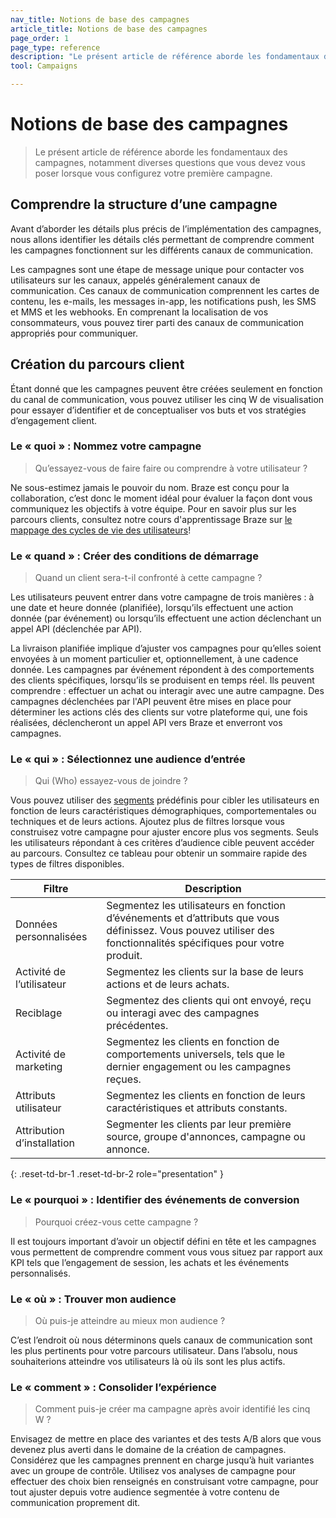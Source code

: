 ```yaml
---
nav_title: Notions de base des campagnes
article_title: Notions de base des campagnes
page_order: 1
page_type: reference
description: "Le présent article de référence aborde les fondamentaux des campagnes, notamment diverses questions que vous devez vous poser lorsque vous configurez votre première campagne."
tool: Campaigns

---
```


# Notions de base des campagnes

> Le présent article de référence aborde les fondamentaux des campagnes, notamment diverses questions que vous devez vous poser lorsque vous configurez votre première campagne.

## Comprendre la structure d’une campagne

Avant d’aborder les détails plus précis de l’implémentation des campagnes, nous allons identifier les détails clés permettant de comprendre comment les campagnes fonctionnent sur les différents canaux de communication.

Les campagnes sont une étape de message unique pour contacter vos utilisateurs sur les canaux, appelés généralement canaux de communication. Ces canaux de communication comprennent les cartes de contenu, les e-mails, les messages in-app, les notifications push, les SMS et MMS et les webhooks. En comprenant la localisation de vos consommateurs, vous pouvez tirer parti des canaux de communication appropriés pour communiquer.

## Création du parcours client

Étant donné que les campagnes peuvent être créées seulement en fonction du canal de communication, vous pouvez utiliser les cinq W de visualisation pour essayer d’identifier et de conceptualiser vos buts et vos stratégies d’engagement client.

### Le « quoi » : Nommez votre campagne

> Qu’essayez-vous de faire faire ou comprendre à votre utilisateur ?

Ne sous-estimez jamais le pouvoir du nom. Braze est conçu pour la collaboration, c’est donc le moment idéal pour évaluer la façon dont vous communiquez les objectifs à votre équipe. Pour en savoir plus sur les parcours clients, consultez notre cours d'apprentissage Braze sur [le mappage des cycles de vie des utilisateurs](https://learning.braze.com/mapping-customer-lifecycles)!

### Le « quand » : Créer des conditions de démarrage

> Quand un client sera-t-il confronté à cette campagne ? 

Les utilisateurs peuvent entrer dans votre campagne de trois manières : à une date et heure donnée (planifiée), lorsqu’ils effectuent une action donnée (par événement) ou lorsqu’ils effectuent une action déclenchant un appel API (déclenchée par API). 

La livraison planifiée implique d’ajuster vos campagnes pour qu’elles soient envoyées à un moment particulier et, optionnellement, à une cadence donnée. Les campagnes par événement répondent à des comportements des clients spécifiques, lorsqu’ils se produisent en temps réel. Ils peuvent comprendre : effectuer un achat ou interagir avec une autre campagne. Des campagnes déclenchées par l'API peuvent être mises en place pour déterminer les actions clés des clients sur votre plateforme qui, une fois réalisées, déclencheront un appel API vers Braze et enverront vos campagnes.

### Le « qui » : Sélectionnez une audience d’entrée

> Qui (Who) essayez-vous de joindre ? 

Vous pouvez utiliser des [segments]({{site.baseurl}}/user_guide/engagement_tools/segments) prédéfinis pour cibler les utilisateurs en fonction de leurs caractéristiques démographiques, comportementales ou techniques et de leurs actions. Ajoutez plus de filtres lorsque vous construisez votre campagne pour ajuster encore plus vos segments. Seuls les utilisateurs répondant à ces critères d’audience cible peuvent accéder au parcours. Consultez ce tableau pour obtenir un sommaire rapide des types de filtres disponibles.

| Filtre | Description |
|---|---|
| Données personnalisées | Segmentez les utilisateurs en fonction d’événements et d’attributs que vous définissez. Vous pouvez utiliser des fonctionnalités spécifiques pour votre produit. |
| Activité de l’utilisateur | Segmentez les clients sur la base de leurs actions et de leurs achats. |
| Reciblage | Segmentez des clients qui ont envoyé, reçu ou interagi avec des campagnes précédentes. |
| Activité de marketing | Segmentez les clients en fonction de comportements universels, tels que le dernier engagement ou les campagnes reçues. |
| Attributs utilisateur | Segmentez les clients en fonction de leurs caractéristiques et attributs constants. |
| Attribution d’installation | Segmenter les clients par leur première source, groupe d'annonces, campagne ou annonce. |
{: .reset-td-br-1 .reset-td-br-2 role="presentation" }

### Le « pourquoi » : Identifier des événements de conversion

> Pourquoi créez-vous cette campagne ? 

Il est toujours important d’avoir un objectif défini en tête et les campagnes vous permettent de comprendre comment vous vous situez par rapport aux KPI tels que l’engagement de session, les achats et les événements personnalisés. 

### Le « où » : Trouver mon audience

> Où puis-je atteindre au mieux mon audience ?

C’est l’endroit où nous déterminons quels canaux de communication sont les plus pertinents pour votre parcours utilisateur. Dans l’absolu, nous souhaiterions atteindre vos utilisateurs là où ils sont les plus actifs.

### Le « comment » : Consolider l’expérience

> Comment puis-je créer ma campagne après avoir identifié les cinq W ?

Envisagez de mettre en place des variantes et des tests A/B alors que vous devenez plus averti dans le domaine de la création de campagnes. Considérez que les campagnes prennent en charge jusqu’à huit variantes avec un groupe de contrôle. Utilisez vos analyses de campagne pour effectuer des choix bien renseignés en construisant votre campagne, pour tout ajuster depuis votre audience segmentée à votre contenu de communication proprement dit.

